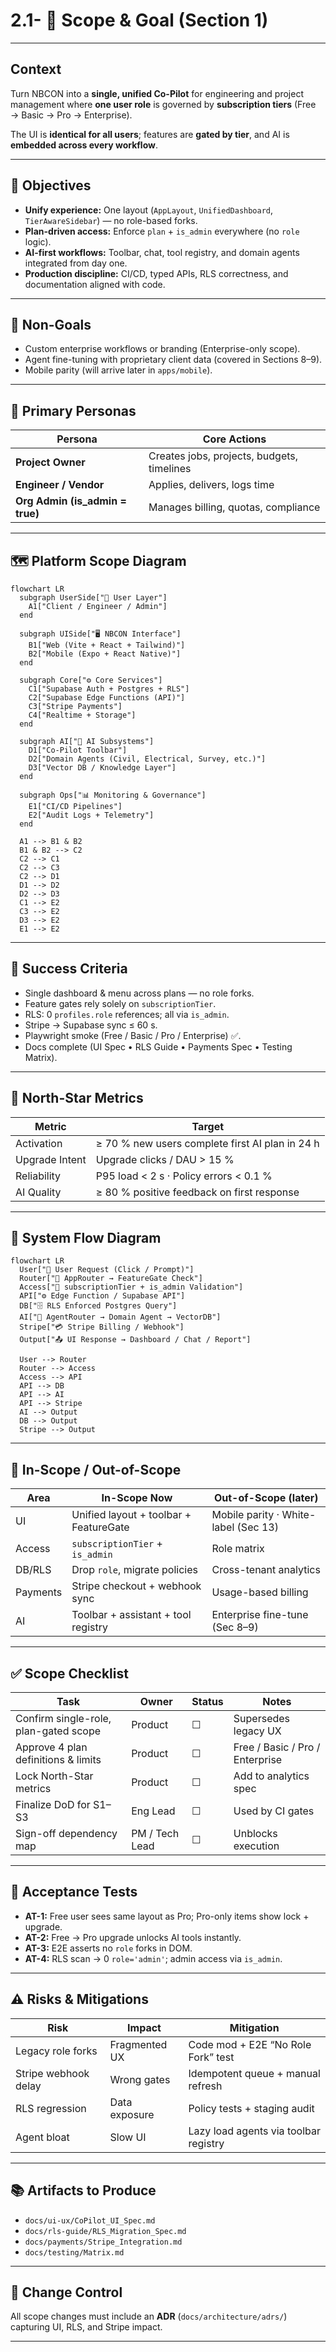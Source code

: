 # 2.1- 🎯 Scope & Goal (Section 1)

---

## **Context**

Turn NBCON into a **single, unified Co-Pilot** for engineering and project management where **one user role** is governed by **subscription tiers** (Free → Basic → Pro → Enterprise).

The UI is **identical for all users**; features are **gated by tier**, and AI is **embedded across every workflow**.

---

## 🧭 **Objectives**

- **Unify experience:** One layout (`AppLayout`, `UnifiedDashboard`, `TierAwareSidebar`) — no role-based forks.
- **Plan-driven access:** Enforce `plan` + `is_admin` everywhere (no `role` logic).
- **AI-first workflows:** Toolbar, chat, tool registry, and domain agents integrated from day one.
- **Production discipline:** CI/CD, typed APIs, RLS correctness, and documentation aligned with code.

---

## 🚧 **Non-Goals**

- Custom enterprise workflows or branding (Enterprise-only scope).
- Agent fine-tuning with proprietary client data (covered in Sections 8–9).
- Mobile parity (will arrive later in `apps/mobile`).

---

## 👤 **Primary Personas**

| Persona | Core Actions |
| --- | --- |
| **Project Owner** | Creates jobs, projects, budgets, timelines |
| **Engineer / Vendor** | Applies, delivers, logs time |
| **Org Admin (is_admin = true)** | Manages billing, quotas, compliance |

---

## 🗺️ **Platform Scope Diagram**

```mermaid
flowchart LR
  subgraph UserSide["👤 User Layer"]
    A1["Client / Engineer / Admin"]
  end

  subgraph UISide["🖥️ NBCON Interface"]
    B1["Web (Vite + React + Tailwind)"]
    B2["Mobile (Expo + React Native)"]
  end

  subgraph Core["⚙️ Core Services"]
    C1["Supabase Auth + Postgres + RLS"]
    C2["Supabase Edge Functions (API)"]
    C3["Stripe Payments"]
    C4["Realtime + Storage"]
  end

  subgraph AI["🤖 AI Subsystems"]
    D1["Co-Pilot Toolbar"]
    D2["Domain Agents (Civil, Electrical, Survey, etc.)"]
    D3["Vector DB / Knowledge Layer"]
  end

  subgraph Ops["📊 Monitoring & Governance"]
    E1["CI/CD Pipelines"]
    E2["Audit Logs + Telemetry"]
  end

  A1 --> B1 & B2
  B1 & B2 --> C2
  C2 --> C1
  C2 --> C3
  C2 --> D1
  D1 --> D2
  D2 --> D3
  C1 --> E2
  C3 --> E2
  D3 --> E2
  E1 --> E2

```

---

## 📌 **Success Criteria**

- Single dashboard & menu across plans — no role forks.
- Feature gates rely solely on `subscriptionTier`.
- RLS: 0 `profiles.role` references; all via `is_admin`.
- Stripe → Supabase sync ≤ 60 s.
- Playwright smoke (Free / Basic / Pro / Enterprise) ✅.
- Docs complete (UI Spec • RLS Guide • Payments Spec • Testing Matrix).

---

## 📏 **North-Star Metrics**

| Metric | Target |
| --- | --- |
| Activation | ≥ 70 % new users complete first AI plan in 24 h |
| Upgrade Intent | Upgrade clicks / DAU > 15 % |
| Reliability | P95 load < 2 s · Policy errors < 0.1 % |
| AI Quality | ≥ 80 % positive feedback on first response |

---

## 🔗 **System Flow Diagram**

```mermaid
flowchart LR
  User["👤 User Request (Click / Prompt)"]
  Router["🔀 AppRouter → FeatureGate Check"]
  Access["🔐 subscriptionTier + is_admin Validation"]
  API["⚙️ Edge Function / Supabase API"]
  DB["🗄️ RLS Enforced Postgres Query"]
  AI["🤖 AgentRouter → Domain Agent → VectorDB"]
  Stripe["💳 Stripe Billing / Webhook"]
  Output["📤 UI Response → Dashboard / Chat / Report"]

  User --> Router
  Router --> Access
  Access --> API
  API --> DB
  API --> AI
  API --> Stripe
  AI --> Output
  DB --> Output
  Stripe --> Output

```

---

## 🧩 **In-Scope / Out-of-Scope**

| Area | In-Scope Now | Out-of-Scope (later) |
| --- | --- | --- |
| UI | Unified layout + toolbar + FeatureGate | Mobile parity · White-label (Sec 13) |
| Access | `subscriptionTier` + `is_admin` | Role matrix |
| DB/RLS | Drop `role`, migrate policies | Cross-tenant analytics |
| Payments | Stripe checkout + webhook sync | Usage-based billing |
| AI | Toolbar + assistant + tool registry | Enterprise fine-tune (Sec 8–9) |

---

## ✅ **Scope Checklist**

| Task | Owner | Status | Notes |
| --- | --- | --- | --- |
| Confirm single-role, plan-gated scope | Product | ☐ | Supersedes legacy UX |
| Approve 4 plan definitions & limits | Product | ☐ | Free / Basic / Pro / Enterprise |
| Lock North-Star metrics | Product | ☐ | Add to analytics spec |
| Finalize DoD for S1–S3 | Eng Lead | ☐ | Used by CI gates |
| Sign-off dependency map | PM / Tech Lead | ☐ | Unblocks execution |

---

## 🧪 **Acceptance Tests**

- **AT-1:** Free user sees same layout as Pro; Pro-only items show lock + upgrade.
- **AT-2:** Free → Pro upgrade unlocks AI tools instantly.
- **AT-3:** E2E asserts no `role` forks in DOM.
- **AT-4:** RLS scan → 0 `role='admin'`; admin access via `is_admin`.

---

## ⚠️ **Risks & Mitigations**

| Risk | Impact | Mitigation |
| --- | --- | --- |
| Legacy role forks | Fragmented UX | Code mod + E2E “No Role Fork” test |
| Stripe webhook delay | Wrong gates | Idempotent queue + manual refresh |
| RLS regression | Data exposure | Policy tests + staging audit |
| Agent bloat | Slow UI | Lazy load agents via toolbar registry |

---

## 📚 **Artifacts to Produce**

- `docs/ui-ux/CoPilot_UI_Spec.md`
- `docs/rls-guide/RLS_Migration_Spec.md`
- `docs/payments/Stripe_Integration.md`
- `docs/testing/Matrix.md`

---

## 🔄 **Change Control**

All scope changes must include an **ADR** (`docs/architecture/adrs/`) capturing UI, RLS, and Stripe impact.

---